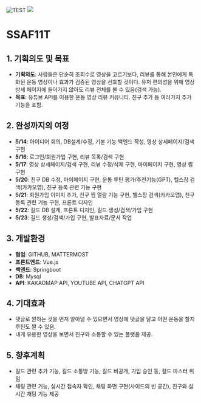 ![TEST](~@SSAF11T_test.gif)
<img src="./main/SSAF11T_test.gif" />
# SSAF11T

## 1. 기획의도 및 목표
- **기획의도**: 사람들은 단순히 조회수로 영상을 고르기보다, 리뷰를 통해 본인에게 특화된 운동 영상이나 효과가 검증된 영상을 선호할 것이다. 유저 편의성을 위해 영상 상세 페이지에 들어가지 않아도 리뷰 전체를 볼 수 있음(검색 가능).
- **목표**: 유튜브 API를 이용한 운동 영상 리뷰 커뮤니티. 친구 추가 등 여러가지 추가 기능을 포함.

## 2. 완성까지의 여정
- **5/14**: 아이디어 회의, DB설계/수정, 기본 기능 백엔드 작성, 영상 상세페이지/검색 구현
- **5/16**: 로그인/회원가입 구현, 리뷰 목록/검색 구현
- **5/17**: 영상 상세페이지/검색 구현, 리뷰 수정/삭제 구현, 마이페이지 구현, 영상 찜 구현
- **5/20**: 친구 DB 수정, 마이페이지 구현, 운통 루틴 평가/추천기능(GPT), 헬스장 검색(카카오맵), 친구 등록 관련 기능 구현
- **5/21**: 회원가입 이미지 추가, 친구 찜 열람 기능 구현, 헬스장 검색(카카오맵), 친구 등록 관련 기능 구현, 프론트 디자인
- **5/22**: 길드 DB 설계, 프론트 디자인, 길드 생성/검색/가입 구현
- **5/23**: 길드 생성/검색/가입 구현, 발표자료/문서 작업

## 3. 개발환경
- **협업**: GITHUB, MATTERMOST
- **프론트엔드**: Vue.js
- **백엔드**: Springboot
- **DB**: Mysql
- **API**: KAKAOMAP API, YOUTUBE API, CHATGPT API

## 4. 기대효과
- 댓글로 원하는 것을 먼저 알아낼 수 있으면서 영상에 댓글을 달고 어떤 운동을 할지 루틴도 짤 수 있음.
- 내게 유용한 영상을 보면서 친구와 소통할 수 있는 플랫폼 제공.

## 5. 향후계획
- 길드 관련 추가 기능, 길드 소통방 기능, 길드 비공개, 가입 승인 등, 길드 마스터 위임
- 채팅 관련 기능, 실시간 접속자 확인, 채팅 화면 구현(사이드의 빈 공간), 친구와 실시간 채팅 기능 제공
